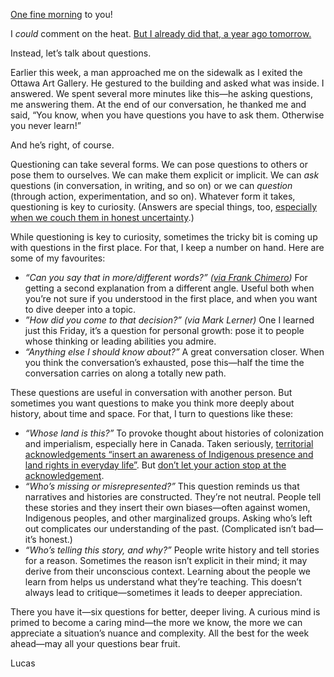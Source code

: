 [One fine morning](https://www.youtube.com/watch?v=RLdqe8idpFw) to you!

I _could_ comment on the heat. [But I already did that, a year ago tomorrow.](https://lucascherkewski.com/hit-and-miss/46-heat/)

Instead, let’s talk about questions.

Earlier this week, a man approached me on the sidewalk as I exited the Ottawa Art Gallery. He gestured to the building and asked what was inside. I answered. We spent several more minutes like this—he asking questions, me answering them. At the end of our conversation, he thanked me and said, “You know, when you have questions you have to ask them. Otherwise you never learn!”

And he’s right, of course.

Questioning can take several forms. We can pose questions to others or pose them to ourselves. We can make them explicit or implicit. We can _ask_ questions (in conversation, in writing, and so on) or we can _question_ (through action, experimentation, and so on). Whatever form it takes, questioning is key to curiosity. (Answers are special things, too, [especially when we couch them in honest uncertainty](http://aworkinglibrary.com/writing/though-i-dont-know/).)

While questioning is key to curiosity, sometimes the tricky bit is coming up with questions in the first place. For that, I keep a number on hand. Here are some of my favourites:

- _“Can you say that in more/different words?” ([via Frank Chimero](https://frankchimero.com/blog/2014/three-things-to-say/#can-you-say-that-in-moredifferent-words))_ For getting a second explanation from a different angle. Useful both when you’re not sure if you understood in the first place, and when you want to dive deeper into a topic.
- _”How did you come to that decision?” (via Mark Lerner)_ One I learned just this Friday, it’s a question for personal growth: pose it to people whose thinking or leading abilities you admire.
- _“Anything else I should know about?”_ A great conversation closer. When you think the conversation’s exhausted, pose this—half the time the conversation carries on along a totally new path.

These questions are useful in conversation with another person. But sometimes you want questions to make you think more deeply about history, about time and space. For that, I turn to questions like these:

- _“Whose land is this?”_ To provoke thought about histories of colonization and imperialism, especially here in Canada. Taken seriously, [territorial acknowledgements “insert an awareness of Indigenous presence and land rights in everyday life”](https://native-land.ca/territory-acknowledgement/). But [don’t let your action stop at the acknowledgement](https://apihtawikosisan.com/2016/09/beyond-territorial-acknowledgments/).
- _“Who’s missing or misrepresented?”_ This question reminds us that narratives and histories are constructed. They’re not neutral. People tell these stories and they insert their own biases—often against women, Indigenous peoples, and other marginalized groups. Asking who’s left out complicates our understanding of the past. (Complicated isn’t bad—it’s honest.)
- _“Who’s telling this story, and why?”_ People write history and tell stories for a reason. Sometimes the reason isn’t explicit in their mind; it may derive from their unconscious context. Learning about the people we learn from helps us understand what they’re teaching. This doesn’t always lead to critique—sometimes it leads to deeper appreciation.

There you have it—six questions for better, deeper living. A curious mind is primed to become a caring mind—the more we know, the more we can appreciate a situation’s nuance and complexity. All the best for the week ahead—may all your questions bear fruit.

Lucas